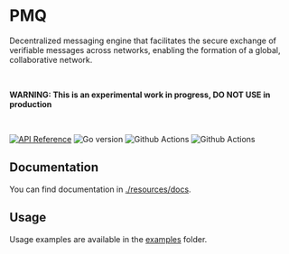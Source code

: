 # PMQ

Decentralized messaging engine that facilitates the secure exchange of verifiable messages across networks, enabling the formation of a global, collaborative network.

<br />

**WARNING: This is an experimental work in progress, DO NOT USE in production**

<br />

[![API Reference](
https://camo.githubusercontent.com/915b7be44ada53c290eb157634330494ebe3e30a/68747470733a2f2f676f646f632e6f72672f6769746875622e636f6d2f676f6c616e672f6764646f3f7374617475732e737667
)](https://pkg.go.dev/github.com/amirylm/p2pmq?tab=doc)
![Go version](https://img.shields.io/badge/go-1.21-blue.svg)
![Github Actions](https://github.com/amirylm/p2pmq/actions/workflows/lint.yml/badge.svg?branch=main)
![Github Actions](https://github.com/amirylm/p2pmq/actions/workflows/test.yml/badge.svg?branch=main)

## Documentation

You can find documentation in [./resources/docs](./resources/docs).

## Usage

Usage examples are available in the [examples](./examples) folder.